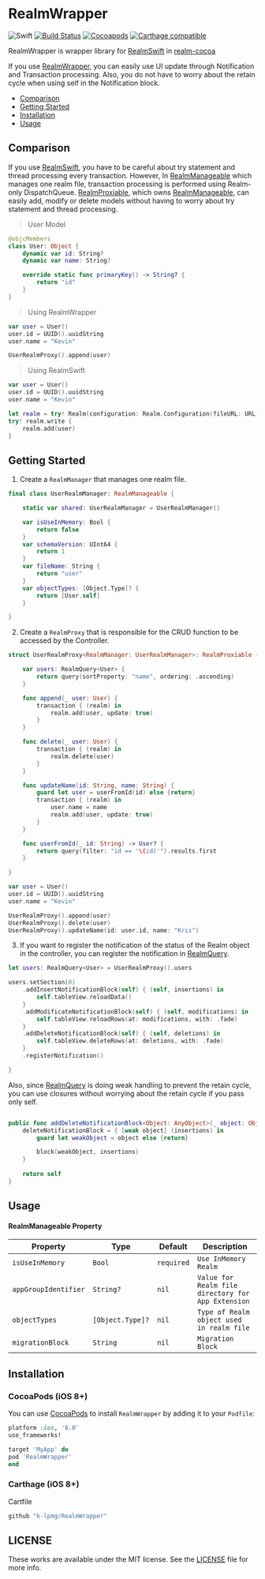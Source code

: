 # RealmWrapper 

![Swift](https://img.shields.io/badge/Swift-4.1-orange.svg)
[![Build Status](https://travis-ci.org/k-lpmg/RealmWrapper.svg?branch=master)](https://travis-ci.org/k-lpmg/RealmWrapper)
[![Cocoapods](https://img.shields.io/cocoapods/v/RealmWrapper.svg?style=flat)](https://cocoapods.org/pods/RealmWrapper)
[![Carthage compatible](https://img.shields.io/badge/Carthage-compatible-4BC51D.svg?style=flat)](https://github.com/Carthage/Carthage)

RealmWrapper is wrapper library for [RealmSwift](https://github.com/realm/realm-cocoa/tree/master/RealmSwift) in [realm-cocoa](https://github.com/realm/realm-cocoa)

If you use [RealmWrapper](https://github.com/k-lpmg/RealmWrapper), you can easily use UI update through Notification and Transaction processing.
Also, you do not have to worry about the retain cycle when using self in the Notification block.

- [Comparison](#comparison)
- [Getting Started](#getting-started)
- [Installation](#installation)
- [Usage](#usage)


## Comparison

If you use [RealmSwift](https://github.com/realm/realm-cocoa/tree/master/RealmSwift), you have to be careful about try statement and thread processing every transaction.
However, In [RealmManageable](https://github.com/k-lpmg/RealmWrapper/blob/master/Sources/RealmManageable.swift) which manages one realm file, transaction processing is performed using Realm-only DispatchQueue.
[RealmProxiable](https://github.com/k-lpmg/RealmWrapper/blob/master/Sources/RealmProxiable.swift), which owns [RealmManageable](https://github.com/k-lpmg/RealmWrapper/blob/master/Sources/RealmManageable.swift), can easily add, modify or delete models without having to worry about try statement and thread processing.

> User Model
```swift
@objcMembers
class User: Object {
    dynamic var id: String?
    dynamic var name: String?

    override static func primaryKey() -> String? {
        return "id"
    }
}
```

> Using RealmWrapper
```swift
var user = User()
user.id = UUID().uuidString
user.name = "Kevin"

UserRealmProxy().append(user)
```

> Using RealmSwift
```swift
var user = User()
user.id = UUID().uuidString
user.name = "Kevin"

let realm = try! Realm(configuration: Realm.Configuration(fileURL: URL(fileURLWithPath: RLMRealmPathForFile("user.realm")), schemaVersion: 1, objectTypes: [User.self]))
try! realm.write {
    realm.add(user)
}
```


## Getting Started

1. Create a `RealmManager` that manages one realm file.

```swift
final class UserRealmManager: RealmManageable {

    static var shared: UserRealmManager = UserRealmManager()

    var isUseInMemory: Bool {
        return false
    }
    var schemaVersion: UInt64 {
        return 1
    }
    var fileName: String {
        return "user"
    }
    var objectTypes: [Object.Type]? {
        return [User.self]
    }

}
```

2. Create a `RealmProxy` that is responsible for the CRUD function to be accessed by the Controller.

```swift
struct UserRealmProxy<RealmManager: UserRealmManager>: RealmProxiable {

    var users: RealmQuery<User> {
        return query(sortProperty: "name", ordering: .ascending)
    }

    func append(_ user: User) {
        transaction { (realm) in
            realm.add(user, update: true)
        }
    }

    func delete(_ user: User) {
        transaction { (realm) in
            realm.delete(user)
        }   
    }

    func updateName(id: String, name: String) {
        guard let user = userFromId(id) else {return}
        transaction { (realm) in
            user.name = name
            realm.add(user, update: true)
        }
    }

    func userFromId(_ id: String) -> User? {
        return query(filter: "id == '\(id)'").results.first
    }

}

var user = User()
user.id = UUID().uuidString
user.name = "Kevin"

UserRealmProxy().append(user)
UserRealmProxy().delete(user)
UserRealmProxy().updateName(id: user.id, name: "Kris")
```

3. If you want to register the notification of the status of the Realm object in the controller, you can register the notification in [RealmQuery](https://github.com/k-lpmg/RealmWrapper/blob/master/Sources/RealmQuery.swift).

```swift
let users: RealmQuery<User> = UserRealmProxy().users

users.setSection(0)
    .addInsertNotificationBlock(self) { (self, insertions) in
        self.tableView.reloadData()
    }
    .addModificateNotificationBlock(self) { (self, modifications) in
        self.tableView.reloadRows(at: modifications, with: .fade)
    }
    .addDeleteNotificationBlock(self) { (self, deletions) in
        self.tableView.deleteRows(at: deletions, with: .fade)
    }
    .registerNotification()

}
```

Also, since [RealmQuery](https://github.com/k-lpmg/RealmWrapper/blob/master/Sources/RealmQuery.swift) is doing weak handling to prevent the retain cycle, you can use closures without worrying about the retain cycle if you pass only self.

```swift

public func addDeleteNotificationBlock<Object: AnyObject>(_ object: Object, block: @escaping (Object, [IndexPath]) -> Void) -> Self {
    deleteNotificationBlock = { [weak object] (insertions) in
        guard let weakObject = object else {return}

        block(weakObject, insertions)
    }
    
    return self
}
```


## Usage

#### RealmManageable Property

| Property | Type | Default | Description |
| -------- | ---- | ------- | ---------- |
| `isUseInMemory` | `Bool` | `required` |`Use InMemory Realm` |
| `appGroupIdentifier` | `String?` | `nil` |`Value for Realm file directory for App Extension`|
| `objectTypes` | `[Object.Type]?` | `nil` |`Type of Realm object used in realm file`|
| `migrationBlock` | `String` | `nil` |`Migration Block`|


## Installation

### CocoaPods (iOS 8+)

You can use [CocoaPods](http://cocoapods.org/) to install `RealmWrapper` by adding it to your `Podfile`:

```ruby
platform :ios, '8.0'
use_frameworks!

target 'MyApp' do
pod 'RealmWrapper'
end
```

### Carthage (iOS 8+)

Cartfile
```ruby
github "k-lpmg/RealmWrapper"
```


## LICENSE

These works are available under the MIT license. See the [LICENSE][license] file
for more info.

[license]: LICENSE
